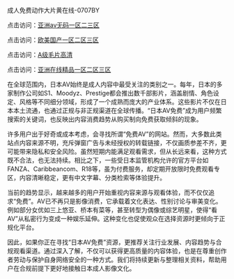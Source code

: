 成人免费动作大片黄在线-0707BY

点击访问：<a href="https://gfd-5xg.pages.dev/">亚洲av无码一区二三区</a>

点击访问：<a href="https://fdhf-454.pages.dev/">欧美国产一区二区三区</a>

点击访问：<a href="https://bered.pages.dev/">A级毛片高清</a>

点击访问：<a href="https://rtj-3zo.pages.dev/">亚洲在线精品一区二区三区</a>



在全球范围内，日本AV始终是成人内容中最受关注的类别之一。每年，日本的多家制作公司如S1、Moodyz、Prestige都会推出数千部影片，涵盖剧情、角色设定、风格等不同细分领域，形成了一个成熟而庞大的产业体系。这些影片不仅在日本本土流通，也通过正规与非正规渠道在全球传播。“日本AV免费”成为用户频繁搜索的关键词，也反映出内容消费趋势从购买制向免费获取倾斜的现象。

许多用户出于好奇或成本考虑，会寻找所谓“免费AV”的网站。然而，大多数此类站点内容来源不明，充斥弹窗广告与未经授权的转载链接，不仅画质参差不齐，更可能带来隐私和安全风险。虽然短期内能满足观看需求，但从长远来看，这种方式既不合法，也无法持续。相比之下，一些受日本监管机构允许的官方平台如FANZA、Caribbeancom、R18等，虽为付费服务，却定期开放限时免费观看专区，内容清晰稳定，更有中文字幕、分类检索等体验提升。

当前的趋势显示，越来越多的用户开始重视内容来源与观看体验，而不仅仅追求“免费”。AV已不再只是影像消费，它承载着文化表达、性别讨论与审美变化。例如部分女优如三上悠亚、桥本有菜等，甚至转型为偶像或综艺明星，使得“看AV”从私密行为变成一种娱乐延伸。这种变化也促使观众在选择资源时更倾向于正规化平台。

因此，如果你正在寻找“日本AV免费”资源，更推荐关注行业发展、内容趋势与合规观看渠道。通过深入了解，不仅可以获得更高质量的内容体验，也是在尊重创作者劳动与保护自身网络安全的一种方式。我们将持续更新与整理相关资料，帮助用户在合规前提下更好地接触日本成人影像文化。



<span style="display:none;">[Canonical link]( https://github.com/datang215420/1551109 ）</span>
